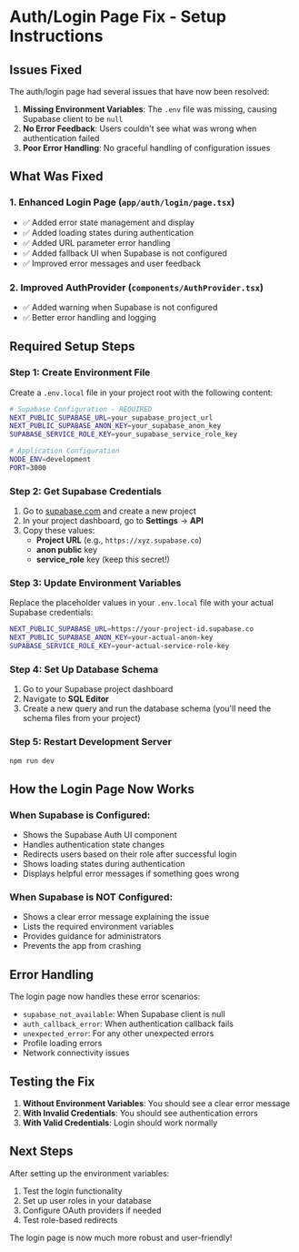 # Auth/Login Page Fix - Setup Instructions

## Issues Fixed

The auth/login page had several issues that have now been resolved:

1. **Missing Environment Variables**: The `.env` file was missing, causing Supabase client to be `null`
2. **No Error Feedback**: Users couldn't see what was wrong when authentication failed
3. **Poor Error Handling**: No graceful handling of configuration issues

## What Was Fixed

### 1. Enhanced Login Page (`app/auth/login/page.tsx`)
- ✅ Added error state management and display
- ✅ Added loading states during authentication
- ✅ Added URL parameter error handling
- ✅ Added fallback UI when Supabase is not configured
- ✅ Improved error messages and user feedback

### 2. Improved AuthProvider (`components/AuthProvider.tsx`)
- ✅ Added warning when Supabase is not configured
- ✅ Better error handling and logging

## Required Setup Steps

### Step 1: Create Environment File
Create a `.env.local` file in your project root with the following content:

```bash
# Supabase Configuration - REQUIRED
NEXT_PUBLIC_SUPABASE_URL=your_supabase_project_url
NEXT_PUBLIC_SUPABASE_ANON_KEY=your_supabase_anon_key
SUPABASE_SERVICE_ROLE_KEY=your_supabase_service_role_key

# Application Configuration
NODE_ENV=development
PORT=3000
```

### Step 2: Get Supabase Credentials
1. Go to [supabase.com](https://supabase.com) and create a new project
2. In your project dashboard, go to **Settings** → **API**
3. Copy these values:
   - **Project URL** (e.g., `https://xyz.supabase.co`)
   - **anon public** key
   - **service_role** key (keep this secret!)

### Step 3: Update Environment Variables
Replace the placeholder values in your `.env.local` file with your actual Supabase credentials:

```bash
NEXT_PUBLIC_SUPABASE_URL=https://your-project-id.supabase.co
NEXT_PUBLIC_SUPABASE_ANON_KEY=your-actual-anon-key
SUPABASE_SERVICE_ROLE_KEY=your-actual-service-role-key
```

### Step 4: Set Up Database Schema
1. Go to your Supabase project dashboard
2. Navigate to **SQL Editor**
3. Create a new query and run the database schema (you'll need the schema files from your project)

### Step 5: Restart Development Server
```bash
npm run dev
```

## How the Login Page Now Works

### When Supabase is Configured:
- Shows the Supabase Auth UI component
- Handles authentication state changes
- Redirects users based on their role after successful login
- Shows loading states during authentication
- Displays helpful error messages if something goes wrong

### When Supabase is NOT Configured:
- Shows a clear error message explaining the issue
- Lists the required environment variables
- Provides guidance for administrators
- Prevents the app from crashing

## Error Handling

The login page now handles these error scenarios:
- `supabase_not_available`: When Supabase client is null
- `auth_callback_error`: When authentication callback fails
- `unexpected_error`: For any other unexpected errors
- Profile loading errors
- Network connectivity issues

## Testing the Fix

1. **Without Environment Variables**: You should see a clear error message
2. **With Invalid Credentials**: You should see authentication errors
3. **With Valid Credentials**: Login should work normally

## Next Steps

After setting up the environment variables:
1. Test the login functionality
2. Set up user roles in your database
3. Configure OAuth providers if needed
4. Test role-based redirects

The login page is now much more robust and user-friendly!
